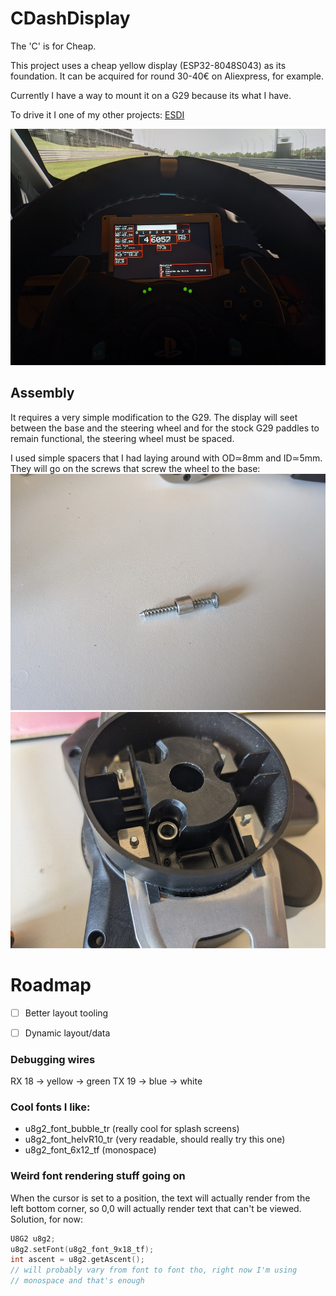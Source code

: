 # CDashDisplay
The 'C' is for Cheap.

This project uses a cheap yellow display (ESP32-8048S043) as its foundation. It
can be acquired for round 30-40€ on Aliexpress, for example.

Currently I have a way to mount it on a G29 because its what I have.

To drive it I one of my other projects: [ESDI](https://github.com/ESilva15/ESDI)

![example of the display](./images/example_of_display.jpg)

## Assembly
It requires a very simple modification to the G29. The display will seet between
the base and the steering wheel and for the stock G29 paddles to remain functional,
the steering wheel must be spaced.

I used simple spacers that I had laying around with OD≃8mm and ID≃5mm. They will
go on the screws that screw the wheel to the base:
![example of the display](./images/spacer_in_screw.jpg "spacer in the screw")
![example of the display](./images/spacer_in_g29.jpg "spacer in the g29")

# Roadmap
- [ ] Better layout tooling
- [ ] Dynamic layout/data


### Debugging wires
RX 18 -> yellow -> green
TX 19 -> blue -> white

### Cool fonts I like:
- u8g2_font_bubble_tr (really cool for splash screens)
- u8g2_font_helvR10_tr (very readable, should really try this one)
- u8g2_font_6x12_tf (monospace)

### Weird font rendering stuff going on
When the cursor is set to a position, the text will actually render
from the left bottom corner, so 0,0 will actually render text that
can't be viewed.
Solution, for now:
```cpp
U8G2 u8g2;
u8g2.setFont(u8g2_font_9x18_tf);
int ascent = u8g2.getAscent();
// will probably vary from font to font tho, right now I'm using
// monospace and that's enough
```
